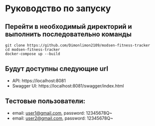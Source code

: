 # Руководство по запуску

## Перейти в необходимый директорий и выполнить последовательно команды
```
git clone https://github.com/Dimonlimon2109/modsen-fitness-tracker
cd modsen-fitness-tracker
docker-compose up --build
```
## Будут доступны следующие url
- API: https://localhost:8081
- Swagger UI: https://localhost:8081/swagger/index.html

## Тестовые пользователи:
- email: user1@gmail.com, password: 12345678Q~
- email: user2@gmail.com, password: 12345678Q~
